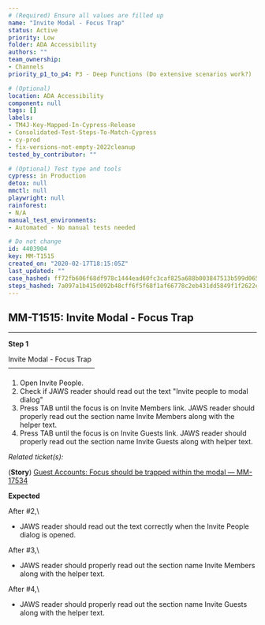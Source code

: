 ```yaml
---
# (Required) Ensure all values are filled up
name: "Invite Modal - Focus Trap"
status: Active
priority: Low
folder: ADA Accessibility
authors: ""
team_ownership: 
- Channels
priority_p1_to_p4: P3 - Deep Functions (Do extensive scenarios work?)

# (Optional)
location: ADA Accessibility
component: null
tags: []
labels: 
- TM4J-Key-Mapped-In-Cypress-Release
- Consolidated-Test-Steps-To-Match-Cypress
- cy-prod
- fix-versions-not-empty-2022cleanup
tested_by_contributor: ""

# (Optional) Test type and tools
cypress: in Production
detox: null
mmctl: null
playwright: null
rainforest: 
- N/A
manual_test_environments:
- Automated - No manual tests needed

# Do not change
id: 4403904
key: MM-T1515
created_on: "2020-02-17T18:15:05Z"
last_updated: ""
case_hashed: ff72fb606f68df978c1444ead60fc3caf825a688b003847513b599d065b361df13ac8f3f1e1ffa2d49ddf675141cdb84
steps_hashed: 7a097a1b415d092b48cff6f5f68f1af66778c2eb431dd5849f1f2622e74954c27a8d7ec8b3ba7d75072ab1b4a4b762ca
---
```


<!-- (Auto-generated) Based on frontmatter's "key" and "name" -->

## MM-T1515: Invite Modal - Focus Trap

---

**Step 1**

Invite Modal - Focus Trap\
–––––––––––––––––––––––––

1. Open Invite People.
2. Check if JAWS reader should read out the text "Invite people to modal dialog"
3. Press TAB until the focus is on Invite Members link. JAWS reader should properly read out the section name Invite Members along with the helper text.
4. Press TAB until the focus is on Invite Guests link. JAWS reader should properly read out the section name Invite Guests along with helper text.

_Related ticket(s):_

(**Story**) [Guest Accounts: Focus should be trapped within the modal — MM-17534](https://mattermost.atlassian.net/browse/MM-17534)

**Expected**

After #2,\\

- JAWS reader should read out the text correctly when the Invite People dialog is opened.

After #3,\\

- JAWS reader should properly read out the section name Invite Members along with the helper text.

After #4,\\

- JAWS reader should properly read out the section name Invite Guests along with the helper text.
